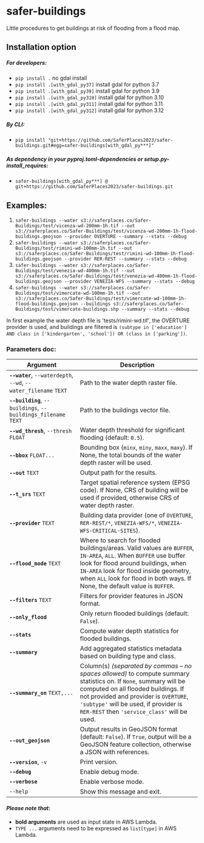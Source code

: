 # safer-buildings
Little procedures to get buildings at risk of flooding from a flood map.

## Installation option

##### For developers:
- `pip install .` no gdal install
- `pip install .[with_gdal_py37]` install gdal for python 3.7
- `pip install .[with_gdal_py39]` install gdal for python 3.9
- `pip install .[with_gdal_py310]` install gdal for python 3.10
- `pip install .[with_gdal_py311]` install gdal for python 3.11
- `pip install .[with_gdal_py312]` install gdal for python 3.12

##### By CLI:
- `pip install "git+https://github.com/SaferPlaces2023/safer-buildings.git#egg=safer-buildings[with_gdal_py***]"`

##### As dependency in your pyproj.toml-dependencies or setup.py-install_requires:
- `safer-buildings[with_gdal_py***] @ git+https://github.com/SaferPlaces2023/safer-buildings.git`


## Examples:
1. `safer-buildings --water s3://saferplaces.co/Safer-Buildings/test/vicenza-wd-200mm-1h.tif --out s3://saferplaces.co/Safer-Buildings/test/vicenza-wd-200mm-1h-flood-buildings.geojson --provider OVERTURE --summary --stats --debug`
2. `safer-buildings --water s3://saferplaces.co/Safer-Buildings/test/rimini-wd-100mm-1h.tif --out s3://saferplaces.co/Safer-Buildings/test/rimini-wd-100mm-1h-flood-buildings.geojson --provider RER-REST --summary --stats --debug`
3. `safer-buildings --water s3://saferplaces.co/Safer-Buildings/test/venezia-wd-400mm-1h.tif --out s3://saferplaces.co/Safer-Buildings/test/venezia-wd-400mm-1h-flood-buildings.geojson --provider VENEZIA-WFS --summary --stats --debug`
4. `safer-buildings --water s3://saferplaces.co/Safer-Buildings/test/vimercate-wd-100mm-1h.tif --out s3://saferplaces.co/Safer-Buildings/test/vimercate-wd-100mm-1h-flood-buildings.geojson --buildings s3://saferplaces.co/Safer-Buildings/test/vimercate-buildings.shp --summary --stats --debug`

In first example the water depth file is 'tests/rimini-wd.tif', the OVERTURE provider is used, and buildings are filtered is `(subtype in ['education'] AND class in ['kindergarten', 'school']) OR (class in ['parking'])`.

### Parameters doc: 

| **Argument**                      | **Description**                                                                                                                                         |
|-------------------------------------|---------------------------------------------------------------------------------------------------------------------------------------------------------|
| **`--water`**, `--waterdepth`, `--wd`, `--water_filename` `TEXT` | Path to the water depth raster file.                                                                                                   |
| **`--building`**, `--buildings`, `--buildings_filename` `TEXT`   | Path to the buildings vector file.                                                                                                     |
| **`--wd_thresh`**, `--thresh` `FLOAT`      | Water depth threshold for significant flooding (default: `0.5`).                                                                     |
| **`--bbox`** `FLOAT...`                    | Bounding box (`minx`, `miny`, `maxx`, `maxy`). If None, the total bounds of the water depth raster will be used.                     |
| **`--out`** `TEXT`                         | Output path for the results.                                                                                                           |
| **`--t_srs`** `TEXT`                       | Target spatial reference system (EPSG code). If None, CRS of building will be used if provided, otherwise CRS of water depth raster. |
| **`--provider`** `TEXT`                    | Building data provider (one of `OVERTURE`, `RER-REST/*`, `VENEZIA-WFS/*`, `VENEZIA-WFS-CRITICAL-SITES`).                                                                              |
| **`--flood_mode`** `TEXT`                   | Where to search for flooded buildings/areas. Valid values are `BUFFER`, `IN-AREA`, `ALL`. When `BUFFER` use buffer look for flood around buildings, when `IN-AREA` look for flood inside geometry, when `ALL` look for flood in both ways. If None, the default value is `BUFFER`.                        |
| **`--filters`** `TEXT`                     | Filters for provider features in JSON format.                                                                                         |
| **`--only_flood`**                       | Only return flooded buildings (default: `False`).                                                                                      |
| **`--stats`**                            | Compute water depth statistics for flooded buildings.                                                                                 |
| **`--summary`**                          | Add aggregated statistics metadata based on building type and class.                                               |
| **`--summary_on`** `TEXT,...`                         | Column(s) _(separated by commas – no spaces allowed)_ to compute summary statistics on. If `None`, summary will be computed on all flooded buildings. If not provided and provider is `OVERTURE`, `'subtype'` will be used, if provider is `RER-REST` then `'service_class'` will be used.                                               |
| **`--out_geojson`**                      | Output results in GeoJSON format (default: `False`). If `True`, output will be a GeoJSON feature collection, otherwise a JSON with references. |
| **`--version`**, `-v`                    | Print version.                                                                                                                         |
| **`--debug`**                            | Enable debug mode.                                                                                                                     |
| **`--verbose`**                          | Enable verbose mode.                                                                                                                   |
| `--help`                             | Show this message and exit.                                                                                                            |

#### _Please note that_:
- **bold arguments** are used as input state in AWS Lambda. <br>
- `TYPE ...` arguments need to be expressed as `list[type]` in AWS Lambda.
